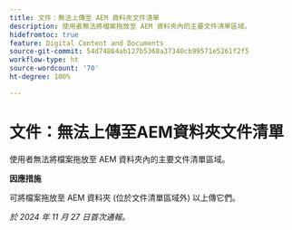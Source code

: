 ```yaml
---
title: 文件：無法上傳至 AEM 資料夾文件清單
description: 使用者無法將檔案拖放至 AEM 資料夾內的主要文件清單區域。
hidefromtoc: true
feature: Digital Content and Documents
source-git-commit: 54d74864ab127b5368a37340cb99571e5261f2f5
workflow-type: ht
source-wordcount: '70'
ht-degree: 100%

---
```


# 文件：無法上傳至AEM資料夾文件清單

使用者無法將檔案拖放至 AEM 資料夾內的主要文件清單區域。

**因應措施**

可將檔案拖放至 AEM 資料夾 (位於文件清單區域外) 以上傳它們。

_於 2024 年 11 月 27 日首次通報。_
